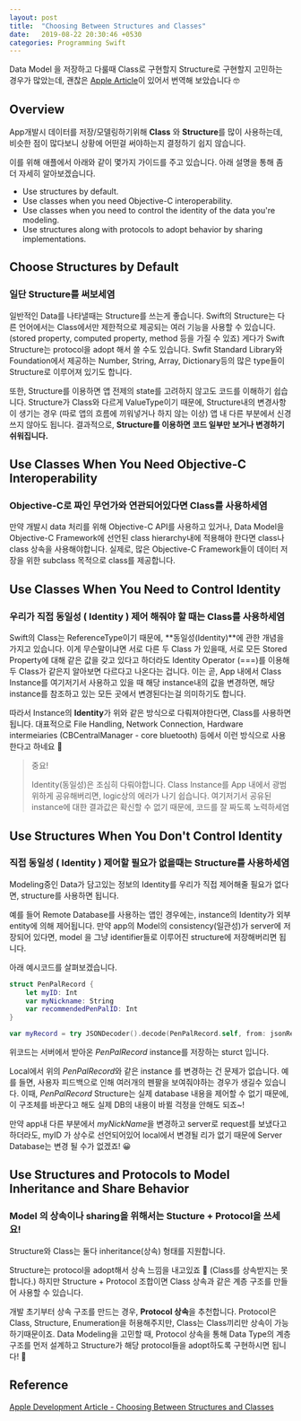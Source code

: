 ```yaml
---
layout: post
title:  "Choosing Between Structures and Classes"
date:   2019-08-22 20:30:46 +0530
categories: Programming Swift
---
```


 Data Model 을 저장하고 다룰때 Class로 구현할지 Structure로 구현할지 고민하는 경우가 많았는데, 괜찮은 [Apple Article](https://developer.apple.com/documentation/swift/choosing_between_structures_and_classes)이 있어서 번역해 보았습니다 🤓



## Overview

 App개발시 데이터를 저장/모델링하기위해 **Class** 와 **Structure**를 많이 사용하는데, 비슷한 점이 많다보니 상황에 어떤걸 써야하는지 결정하기 쉽지 않습니다. 

 이를 위해 애플에서 아래와 같이 몇가지 가이드를 주고 있습니다. 아래 설명을 통해 좀 더 자세히 알아보겠습니다. 

- Use structures by default.
- Use classes when you need Objective-C interoperability.
- Use classes when you need to control the identity of the data you're modeling. 
- Use structures along with protocols to adopt behavior by sharing implementations.



## Choose Structures by Default

###  일단 Structure를 써보세염

 일반적인 Data를 나타낼때는 Structure를 쓰는게 좋습니다. Swift의 Structure는 다른 언어에서는 Class에서만 제한적으로 제공되는 여러 기능을 사용할 수 있습니다. (stored property, computed property, method 등을 가질 수 있죠) 게다가 Swift Structure는 protocol을 adopt 해서 쓸 수도 있습니다. Swfit Standard Library와 Foundation에서 제공하는 Number, String, Array, Dictionary등의 많은 type들이 Structure로 이루어져 있기도 합니다. 

 또한, Structure를 이용하면 앱 전제의 state를 고려하지 않고도 코드를 이해하기 쉽습니다. Structure가 Class와 다르게 ValueType이기 때문에, Structure내의 변경사항이 생기는 경우 (따로 앱의 흐름에 끼워넣거나 하지 않는 이상) 앱 내 다른 부분에서 신경쓰지 않아도 됩니다. 결과적으로, **Structure를 이용하면 코드 일부만 보거나 변경하기 쉬워집니다.**



## Use Classes When You Need Objective-C Interoperability

###  Objective-C로 짜인 무언가와 연관되어있다면 Class를 사용하세염

만약 개발시 data 처리를 위해 Objective-C API를 사용하고 있거나, Data Model을  Objective-C Framework에 선언된 class  hierarchy내에 적용해야 한다면 class나 class 상속을 사용해야합니다. 실제로, 많은 Objective-C Framework들이 데이터 저장을 위한 subclass 목적으로 class를 제공합니다. 



## Use Classes When You Need to Control Identity

### 우리가 직접 동일성 ( Identity ) 제어 해줘야 할 때는 Class를 사용하세염

 Swift의 Class는 ReferenceType이기 때문에, **동일성(Identity)**에 관한 개념을 가지고 있습니다. 이게 무슨말이냐면 서로 다른 두 Class 가 있을때, 서로 모든 Stored Property에 대해 같은 값을 갖고 있다고 하더라도 Identity Operator (===)를 이용해 두 Class가 같은지 알아보면 다르다고 나온다는 겁니다. 이는 곧, App 내에서 Class Instance를 여기저기서 사용하고 있을 때 해당 instance내의 값을 변경하면, 해당 instance를 참조하고 있는 모든 곳에서 변경된다는걸 의미하기도 합니다. 

따라서 Instance의 **Identity**가 위와 같은 방식으로 다뤄져야한다면, Class를 사용하면 됩니다. 대표적으로 File Handling, Network Connection, Hardware intermeiaries (CBCentralManager - core bluetooth) 등에서 이런 방식으로 사용한다고 하네요 🙂

> 중요! 
>
> Identity(동일성)은 조심히 다뤄야합니다. Class Instance를 App 내에서 광범위하게 공유해버리면, logic상의 에러가 나기 쉽습니다. 여기저기서 공유된 instance에 대한 결과값은 확신할 수 없기 때문에, 코드를 잘 짜도록 노력하세염 



## Use Structures When You Don't Control Identity

### 직접 동일성 ( Identity ) 제어할 필요가 없을때는 Structure를 사용하세염

Modeling중인 Data가 담고있는 정보의 Identity를 우리가 직접 제어해줄 필요가 없다면, structure를 사용하면 됩니다. 

예를 들어 Remote Database를 사용하는 앱인 경우에는, instance의 Identity가 외부 entity에 의해 제어됩니다. 만약 app의 Model의 consistency(일관성)가 server에 저장되어 있다면, model 을 그냥 identifier들로 이루어진 structure에 저장해버리면 됩니다.

 아래 예시코드를 살펴보겠습니다. 

```swift
struct PenPalRecord {
    let myID: Int
    var myNickname: String
    var recommendedPenPalID: Int
}

var myRecord = try JSONDecoder().decode(PenPalRecord.self, from: jsonResponse)
```

 위코드는 서버에서 받아온 *PenPalRecord* instance를 저장하는 sturct 입니다. 

Local에서 위의 *PenPalRecord*와 같은 instance 를 변경하는 건 문제가 없습니다. 예를 들면, 사용자 피드백으로 인해 여러개의 펜팔을 보여줘야하는 경우가 생길수 있습니다. 이때, *PenPalRecord* Structure는 실제 database 내용을 제어할 수 없기 때문에, 이 구조체를 바꾼다고 해도 실제 DB의 내용이 바뀔 걱정을 안해도 되죠~! 

만약 app내 다른 부분에서 *myNickName*을 변경하고 server로 request를 보냈다고 하더라도, myID 가 상수로 선언되어있어 local에서 변경될 리가 없기 때문에 Server Database는 변경 될 수가 없겠죠! 😀 



## Use Structures and Protocols to Model Inheritance and Share Behavior

### Model 의 상속이나 sharing을 위해서는 Stucture + Protocol을 쓰세요! 

Structure와 Class는 둘다 inheritance(상속) 형태를 지원합니다. 

Structure는 protocol을 adopt해서 상속 느낌을 내고있죠 🤔 (Class를 상속받지는 못합니다.) 하지만 Structure + Protocol 조합이면 Class 상속과 같은 계층 구조를 만들어 사용할 수 있습니다. 

개발 초기부터 상속 구조를 만드는 경우, **Protocol 상속**을 추천합니다. Protocol은 Class, Structure, Enumeration을 허용해주지만, Class는 Class끼리만 상속이 가능하기때문이죠. Data Modeling을 고민할 때, Protocol 상속을 통해 Data Type의 계층구조를 먼저 설계하고 Structure가 해당 protocol들을 adopt하도록 구현하시면 됩니다! 🙂


## Reference

[Apple Development Article - Choosing Between Structures and Classes](https://developer.apple.com/documentation/swift/choosing_between_structures_and_classes)

